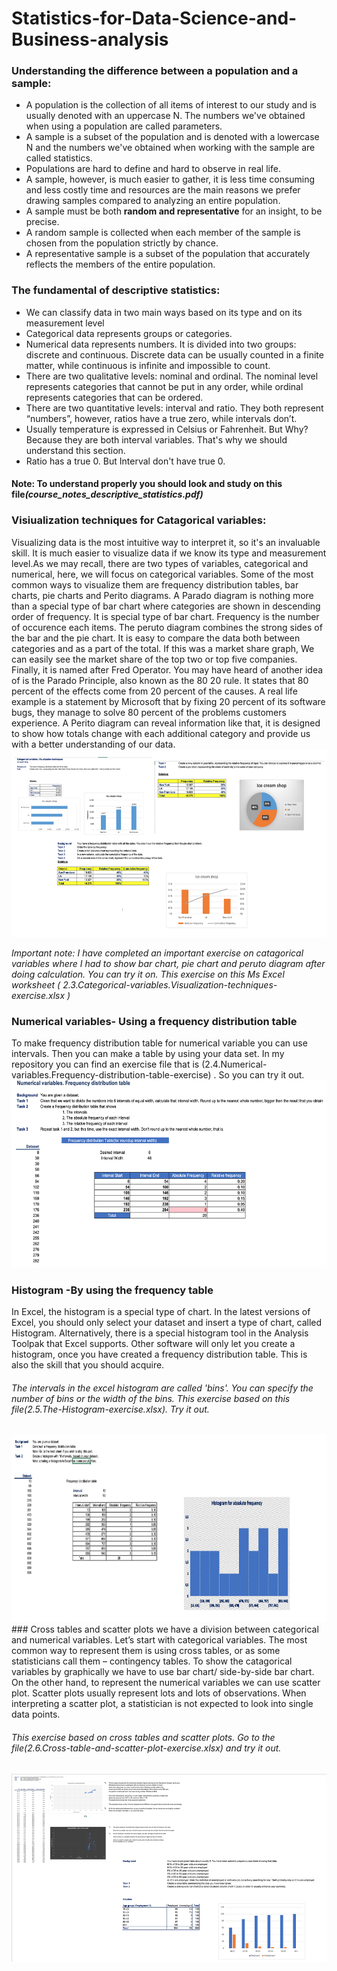 # Statistics-for-Data-Science-and-Business-analysis


### Understanding the difference between a population and a sample:
- A population is the collection of all items of interest to our study and is usually denoted with an
uppercase N. The numbers we've obtained when using a population are called parameters.
- A sample is a subset of the population and is denoted with a lowercase N and the numbers we've obtained
when working with the sample are called statistics.
- Populations are hard to define and hard to observe in real life.
- A sample, however, is much easier to gather, it is less time consuming and less costly time and resources
are the main reasons we prefer drawing samples compared to analyzing an entire population. 
- A sample must be both <b>random and representative</b> for an insight, to be precise.
- A random sample is collected when each member of the sample is chosen from the population strictly by
chance.
- A representative sample is a subset of the population that accurately reflects the members of the entire
population.

### The fundamental of descriptive statistics:
- We can classify data in two main ways based on its type and on its measurement level
- Categorical data represents groups or categories.
- Numerical data represents numbers. It is divided into two groups: discrete and continuous. Discrete data can be usually counted in a finite matter, while continuous is infinite and impossible to count.
- There are two qualitative levels: nominal and ordinal. The nominal level represents categories that cannot be put in any order, while ordinal represents categories that can be ordered.
- There are two quantitative levels: interval and ratio. They both represent “numbers”, however, ratios have a true zero, while intervals don’t.
- Usually temperature is expressed in Celsius or Fahrenheit. But Why? Because they are both interval variables. That's why we should understand this section. 
- Ratio has a true 0. But Interval don't have true 0. 

#### Note: To understand properly you should look and study on this file<i>(course_notes_descriptive_statistics.pdf)</i>

### Visiualization techniques for Catagorical variables: 
Visualizing data is the most intuitive way to interpret it, so it's an invaluable skill. It is much easier to visualize data if we know its type and measurement level.As we may recall, there are two types of variables, categorical and numerical, here, we will focus on categorical variables. Some of the most common ways to visualize them are frequency distribution tables, bar charts, pie charts and Perito diagrams. A Parado diagram is nothing more than a special type of bar chart where categories are shown in descending order of frequency. It is special type of bar chart.
Frequency is the number of occurence each items. The peruto diagram combines the strong sides of the bar and the pie chart. It is easy to compare the data both between categories and as a part of the total. If this was a market share graph, We can easily see the market share of the top two or top five companies. Finally, it is named after Fred Operator. You may have heard of another idea of is the Parado Principle, also known as the 80 20 rule.
It states that 80 percent of the effects come from 20 percent of the causes. A real life example is a statement by Microsoft that by fixing 20 percent of its software bugs, they manage to solve 80 percent of the problems customers experience. A Perito diagram can reveal information like that, it is designed to show how totals change with each additional category and provide us with a better understanding of our data.
<img src="./images/catagorical variables.png" width="600" height="300">

<i>Important note: I have completed an important exercise on catagorical variables where I had to show bar chart, pie chart and peruto diagram after doing calculation. You can try it on. This exercise on this Ms Excel worksheet ( 2.3.Categorical-variables.Visualization-techniques-exercise.xlsx )</i>
### Numerical variables- Using a frequency distribution table
To make frequency distribution table for numerical variable you can use intervals. Then you can make a table by using your data set. In my repository you can find an exercise file that is (2.4.Numerical-variables.Frequency-distribution-table-exercise) . So you can try it out. 
<img src="./images/Numerical Variables.png" width="600" height="300">
### Histogram -By using the frequency table
In Excel, the histogram is a special type of chart. In the latest versions of Excel, you should only select your dataset and insert a type of chart, called Histogram. Alternatively, there is a special histogram tool in the Analysis Toolpak that Excel supports. Other software will only let you create a histogram, once you have created a frequency distribution table. This is also the skill that you should acquire. 
###### The intervals in the excel histogram are called 'bins'. You can specify the number of bins or the width of the bins. This exercise based on this file(2.5.The-Histogram-exercise.xlsx). Try it out.
<img src="./images/Histogram.jpg" width="600" height="300">
### Cross tables and scatter plots
we have a division between categorical and numerical variables. Let’s start with categorical variables. The most common way to represent them is using cross tables, or as some statisticians call them – contingency tables. To show the catagorical variables by graphically we have to use bar chart/ side-by-side bar chart. 
On the other hand, to represent the numerical variables we can use scatter plot. Scatter plots usually represent lots and lots of observations. When interpreting a scatter plot, a statistician is not expected to look into single data points.

###### This exercise based on cross tables and scatter plots. Go to the file(2.6.Cross-table-and-scatter-plot-exercise.xlsx) and try it out.
<img src="./images/cross-scatter plot.png" width="600" height="300">
